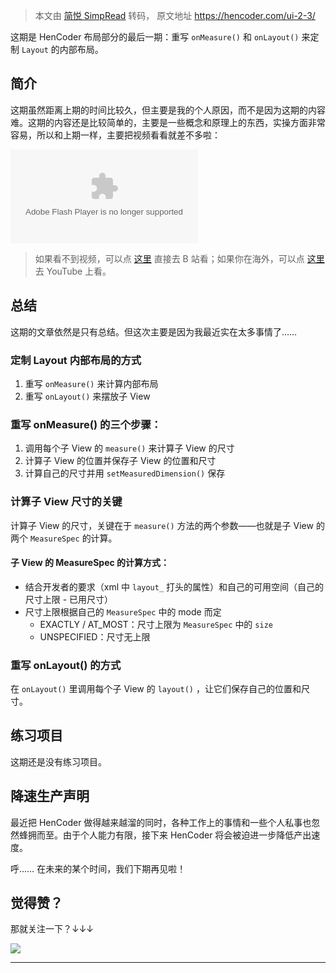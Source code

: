 > 本文由 [简悦 SimpRead](http://ksria.com/simpread/) 转码， 原文地址 https://hencoder.com/ui-2-3/

这期是 HenCoder 布局部分的最后一期：重写 `onMeasure()` 和 `onLayout()` 来定制 `Layout` 的内部布局。

## 简介

这期虽然距离上期的时间比较久，但主要是我的个人原因，而不是因为这期的内容难。这期的内容还是比较简单的，主要是一些概念和原理上的东西，实操方面非常容易，所以和上期一样，主要把视频看看就差不多啦：

<embed quality="high" allowfullscreen="true" type="application/x-shockwave-flash" src="//static.hdslb.com/miniloader.swf" flashvars="aid=18330166&amp;page=1" pluginspage="//www.adobe.com/shockwave/download/download.cgi?P1_Prod_Version=ShockwaveFlash" id="fitvid972016">

> 如果看不到视频，可以点 [这里](https://www.bilibili.com/video/av18330166/) 直接去 B 站看；如果你在海外，可以点 [这里](http://www.youtube.com/timedtext_video?v=fiSEB4w1lok&ref=share) 去 YouTube 上看。

## 总结

这期的文章依然是只有总结。但这次主要是因为我最近实在太多事情了……

### 定制 Layout 内部布局的方式

1.  重写 `onMeasure()` 来计算内部布局
2.  重写 `onLayout()` 来摆放子 View

### 重写 onMeasure() 的三个步骤：

1.  调用每个子 View 的 `measure()` 来计算子 View 的尺寸
2.  计算子 View 的位置并保存子 View 的位置和尺寸
3.  计算自己的尺寸并用 `setMeasuredDimension()` 保存

### 计算子 View 尺寸的关键

计算子 View 的尺寸，关键在于 `measure()` 方法的两个参数——也就是子 View 的两个 `MeasureSpec` 的计算。

#### 子 View 的 MeasureSpec 的计算方式：

*   结合开发者的要求（xml 中 `layout_` 打头的属性）和自己的可用空间（自己的尺寸上限 - 已用尺寸）
*   尺寸上限根据自己的 `MeasureSpec` 中的 mode 而定
    *   EXACTLY / AT_MOST：尺寸上限为 `MeasureSpec` 中的 `size`
    *   UNSPECIFIED：尺寸无上限

### 重写 onLayout() 的方式

在 `onLayout()` 里调用每个子 View 的 `layout()` ，让它们保存自己的位置和尺寸。

## 练习项目

这期还是没有练习项目。

## 降速生产声明

最近把 HenCoder 做得越来越溜的同时，各种工作上的事情和一些个人私事也忽然蜂拥而至。由于个人能力有限，接下来 HenCoder 将会被迫进一步降低产出速度。

呼…… 在未来的某个时间，我们下期再见啦！

## 觉得赞？

那就关注一下？↓↓↓

![](https://ws4.sinaimg.cn/large/006tNc79ly1fl6z2sve5kj30p00bx40b.jpg)

* * *